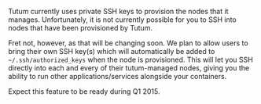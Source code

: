 Tutum currently uses private SSH keys to provision the nodes that it manages. Unfortunately, it is not currently possible for you to SSH into nodes that have been provisioned by Tutum. 

Fret not, however, as that will be changing soon. We plan to allow users to bring their own SSH key(s) which will automatically be added to `~/.ssh/authorized_keys` when the node is provisioned. This will let you SSH directly into each and every of their tutum-managed nodes, giving you the ability to run other applications/services alongside your containers. 

Expect this feature to be ready during Q1 2015.